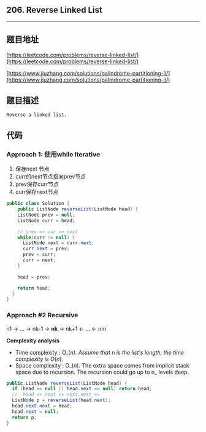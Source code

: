 ## 206. Reverse Linked List

----
## 题目地址

[https://leetcode.com/problems/reverse-linked-list/](https://leetcode.com/problems/reverse-linked-list/)

[https://www.jiuzhang.com/solutions/palindrome-partitioning-ii/](https://www.jiuzhang.com/solutions/palindrome-partitioning-ii/)

## 题目描述

```text
Reverse a linked list.
```

## 代码

### Approach 1: 使用while Iterative

1. 保存next 节点
2. curr的next节点指向prev节点
3. prev保存curr节点
4. curr保存next节点

```java
public class Solution {
    public ListNode reverseList(ListNode head) {
    ListNode prev = null;
    ListNode curr = head;

    // prev => cur => next
    while(curr != null) {
      ListNode next = curr.next;
      curr.next = prev;
      prev = curr;
      curr = next;
    }

    head = prev;

    return head;
  }
}
```

### Approach #2 Recursive

n1 → … → nk-1 → **nk** → nk+1 ← … ← nm

**Complexity analysis**

* Time complexity : O_\(_n). Assume that n is the list's length, the time complexity is O_\(_n_\).
* Space complexity : O_\(_n_\). The extra space comes from implicit stack space due to recursion. The recursion could go up to n_ levels deep.

```java
public ListNode reverseList(ListNode head) {
  if (head == null || head.next == null) return head;
  //  head => next <= next.next <=
  ListNode p = reverseList(head.next);
  head.next.next = head;
  head.next = null;
  return p;
}
```

